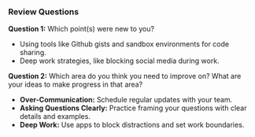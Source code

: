 ### Review Questions

**Question 1:** Which point(s) were new to you?

- Using tools like Github gists and sandbox environments for code sharing.
- Deep work strategies, like blocking social media during work.

**Question 2:** Which area do you think you need to improve on? What are your ideas to make progress in that area?

- **Over-Communication:** Schedule regular updates with your team.
- **Asking Questions Clearly:** Practice framing your questions with clear details and examples.
- **Deep Work:** Use apps to block distractions and set work boundaries.
